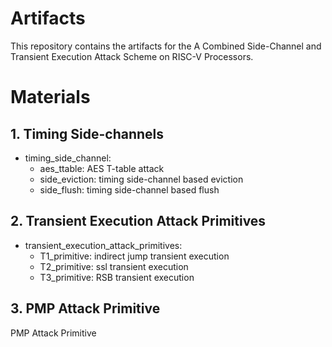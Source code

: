 # Artifacts

This repository contains the artifacts for the A Combined Side-Channel and Transient Execution Attack Scheme on RISC-V Processors.

# Materials
## 1. Timing Side-channels
- timing_side_channel:
  - aes_ttable: AES T-table attack
  - side_eviction: timing side-channel based eviction
  - side_flush: timing side-channel based flush


## 2. Transient Execution Attack Primitives

- transient_execution_attack_primitives:
  - T1_primitive: indirect jump transient execution
  - T2_primitive: ssl transient execution
  - T3_primitive: RSB transient execution

## 3. PMP Attack Primitive

PMP Attack Primitive


